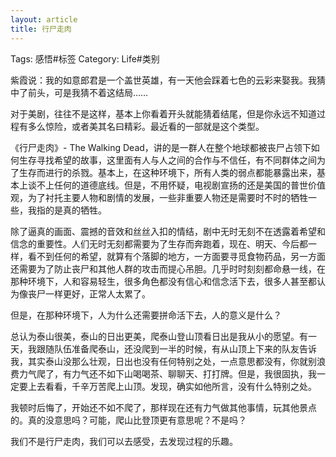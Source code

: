 ```yaml
---
layout: article
title: 行尸走肉
---
```

Tags: 感悟#标签
Category: Life#类别

紫霞说：我的如意郎君是一个盖世英雄，有一天他会踩着七色的云彩来娶我。我猜中了前头，可是我猜不着这结局……

对于美剧，往往不是这样，基本上你看着开头就能猜着结尾，但是你永远不知道过程有多么惊险，或者美其名曰精彩。最近看的一部就是这个类型。
<!--more-->


《行尸走肉》- The Walking Dead，讲的是一群人在整个地球都被丧尸占领下如何生存寻找希望的故事，这里面有人与人之间的合作与不信任，有不同群体之间为了生存而进行的杀戮。基本上，在这种环境下，所有人类的弱点都能暴露出来，基本上谈不上任何的道德底线。但是，不用怀疑，电视剧宣扬的还是美国的普世价值观，为了衬托主要人物和剧情的发展，一些非重要人物还是需要时不时的牺牲一些，我指的是真的牺牲。

除了逼真的画面、震撼的音效和丝丝入扣的情结，剧中无时无刻不在透露着希望和信念的重要性。人们无时无刻都需要为了生存而奔跑着，现在、明天、今后都一样，看不到任何的希望，就算有个落脚的地方，一方面要寻觅食物药品，另一方面还需要为了防止丧尸和其他人群的攻击而提心吊胆。几乎时时刻刻都命悬一线，在那种环境下，人和容易轻生，很多角色都没有信心和信念活下去，很多人甚至都认为像丧尸一样更好，正常人太累了。

但是，在那种环境下，人为什么还需要拼命活下去，人的意义是什么？

总认为泰山很美，泰山的日出更美，爬泰山登山顶看日出是我从小的愿望。有一天，我跟随队伍准备爬泰山，还没爬到一半的时候，有从山顶上下来的队友告诉我，其实泰山没那么壮观，日出也没有任何特别之处，一点意思都没有，你就别浪费力气爬了，有力气还不如下山喝喝茶、聊聊天、打打牌。但是，我很固执，我一定要上去看看，千辛万苦爬上山顶。发现，确实如他所言，没有什么特别之处。

我顿时后悔了，开始还不如不爬了，那样现在还有力气做其他事情，玩其他景点的。真的没意思吗？可能，爬山比登顶更有意思呢？不是吗？

我们不是行尸走肉，我们可以去感受，去发现过程的乐趣。

<!--活下去，不是为了明天还活着，而是为了还可以一直感受；
辛勤劳作，不是为了明天能吃饱饭喝足，而是人本来就应该劳作；
辛苦努力，也不是为了明天能住的楼房和开的小车，而是奋斗本来就很有乐趣；-->